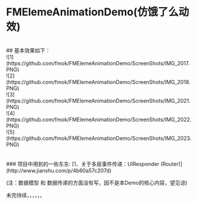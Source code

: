# FMElemeAnimationDemo(仿饿了么动效)
<br>
## 基本效果如下：
<br>
![1](https://github.com/fmok/FMElemeAnimationDemo/ScreenShots/IMG_2017.PNG)<br>
![2](https://github.com/fmok/FMElemeAnimationDemo/ScreenShots/IMG_2018.PNG)<br>
![3](https://github.com/fmok/FMElemeAnimationDemo/ScreenShots/IMG_2021.PNG)<br>
![4](https://github.com/fmok/FMElemeAnimationDemo/ScreenShots/IMG_2022.PNG)<br>
![5](https://github.com/fmok/FMElemeAnimationDemo/ScreenShots/IMG_2023.PNG)<br>

<br>
<br>
### 项目中用到的一些东东:
[1、关于多层事件传递：UIResponder (Router)](http://www.jianshu.com/p/4b60a57c207d) <br>

(注：数据模型 和 数据传递的方面没有写，因不是本Demo的核心内容，望见谅)<br>

未完待续，，，，，，
